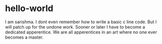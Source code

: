 # hello-world
I am sarishma. I dont even remember how to write a basic c line code. But I will patch up for the undone work. Sooner or later I have to become a dedicated apperentice. 
We are all apperentices in an art where no one ever becomes a master.
